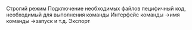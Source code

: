 Строгий режим
Подключение необходимых файлов
пецифичный код, необходимый для выполнения команды
Интерфейс команды
->имя команды
->запуск и т.д.
Экспорт
